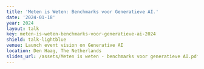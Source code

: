 ```yaml
---
title: 'Meten is Weten: Benchmarks voor Generatieve AI.'
date: '2024-01-18'
year: 2024
layout: talk
key: meten-is-weten-benchmarks-voor-generatieve-ai-2024
shield: talk-lightblue
venue: Launch event vision on Generative AI
location: Den Haag, The Netherlands
slides_url: /assets/Meten is weten - benchmarks voor generatieve AI.pdf
---
```

